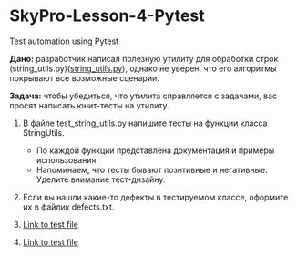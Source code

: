 # SkyPro-Lesson-4-Pytest
Test automation using Pytest

**Дано:** разработчик написал полезную утилиту для обработки строк (string_utils.py)([string_utils.py](https://github.com/mboldacova/SkyPro-Lesson-2/blob/main/lesson_2_task_0.py)), однако не уверен, что его алгоритмы покрывают все возможные сценарии.

**Задача:** чтобы убедиться, что утилита справляется с задачами, вас просят написать юнит-тесты на утилиту.

1. В файле test_string_utils.py напишите тесты на функции класса StringUtils.
    - По каждой функции представлена документация и примеры использования.
    - Напоминаем, что тесты бывают позитивные и негативные. Уделите внимание тест-дизайну.
2. Если вы нашли какие-то дефекты в тестируемом классе, оформите их в файлик defects.txt.

3. [Link to test file](https://github.com/mboldacova/SkyPro-Lesson-2/blob/main/lesson_2_task_0.py)

4. [Link to test file](https://github.com/mboldacova/SkyPro-Lesson-2/blob/main/lesson_2_task_0.py)
